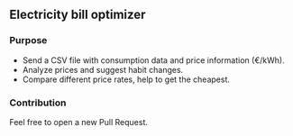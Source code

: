 ## Electricity bill optimizer

### Purpose

- Send a CSV file with consumption data and price information (€/kWh).
- Analyze prices and suggest habit changes.
- Compare different price rates, help to get the cheapest.


### Contribution

Feel free to open a new Pull Request.